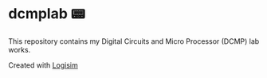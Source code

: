 # dcmplab :pager:
This repository contains my Digital Circuits and Micro Processor (DCMP) lab works.


Created with [Logisim](https://en.wikipedia.org/wiki/Logisim)
